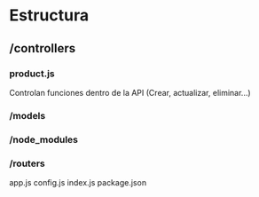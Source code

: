# Estructura
## /controllers
### product.js
Controlan funciones dentro de la API (Crear, actualizar, eliminar...)
### /models
### /node_modules
### /routers
app.js
config.js
index.js
package.json
